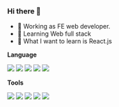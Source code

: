 ### Hi there 👋
- 🔭 Working as FE web developer.
- 🌱 Learning Web full stack
- 🤔 What I want to learn is React.js


**Language**

<img src="https://img.shields.io/badge/html-02569B?style=flat-square&logo=html5&logoColor=white"/></a>
<img src="https://img.shields.io/badge/PHP-512BD4?style=flat-square&logo=php&logoColor=white"/></a>
<img src="https://img.shields.io/badge/css-61DAFB?style=flat-square&logo=css3&logoColor=black"/></a>
<img src="https://img.shields.io/badge/Javascript-black?style=flat-square&logo=javascript&logoColor=white"/></a>
<img src="https://img.shields.io/badge/jquery-3178C6?style=flat-square&logo=jquery&logoColor=white"/></a>

**Tools**

<img src="https://img.shields.io/badge/APACHE-ff69b4?style=flat-square&logo=apache&logoColor=white"/></a>
<img src="https://img.shields.io/badge/Apache tomcat-critical?style=flat-square&logo=apachetomcat&logoColor=white"/></a>
<img src="https://img.shields.io/badge/eclipse-important?style=flat-square&logo=eclipse&logoColor=white"/></a>
<img src="https://img.shields.io/badge/MySQL-3766AB?style=flat-square&logo=mysql&logoColor=white"/></a>
<img src="https://img.shields.io/badge/postgreSQL-3766AB?style=flat-square&logo=postgresql&logoColor=white"/></a>
<!--
**pinky0703/pinky0703** is a ✨ _special_ ✨ repository because its `README.md` (this file) appears on your GitHub profile.

Here are some ideas to get you started:

- 🔭 I’m currently working on SOLBAR Tech
- 🌱 I’m currently learning ...
- 👯 I’m looking to collaborate on ...
- 🤔 I’m looking for help with ...
- 💬 Ask me about ...
- 📫 How to reach me: ...
- 😄 Pronouns: ...
- ⚡ Fun fact: ...
-->
